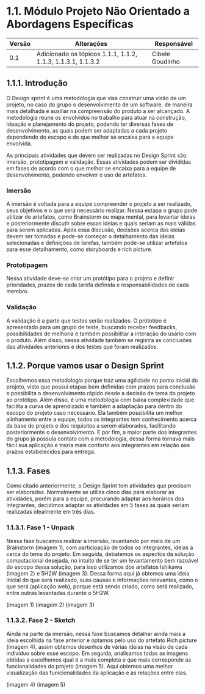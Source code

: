 # 1.1. Módulo Projeto Não Orientado a Abordagens Específicas

|Versão | Alterações | Responsável |
| -- | -- | -- |
| 0.1  |  Adicionado os tópicos 1.1.1, 1.1.2, 1.1.3, 1.1.3.1, 1.1.3.2 | Cibele Goudinho |

## 1.1.1.  Introdução

O Design sprint é uma metodologia que visa construir uma visão de um projeto, no caso do grupo o desenvolvimento de um software, de maneira mais detalhada e auxiliar na compreensão do produto a ser alcançado. A metodologia reune os envolvidos no trabalho para atuar na construção, ideação e planejamento do projeto, podendo ter diversas fases de desenvolvimento, as quais podem ser adaptadas a cada projeto dependendo do escopo e do que melhor se encaixa para a equipe envolvida.

As principais atividades que devem ser realizadas no Design Sprint são: imersão, prototipagem e validação. Essas atividades podem ser divididas em fases de acordo com o que melhor se encaixa para a equipe de desenvolvimento, podendo envolver o uso de artefatos.

### Imersão
A imersão é voltada para a equipe compreender o projeto a ser realizado, seus objetivos e o que será necessário realizar. Nessa estapa o grupo pode utilizar de artefatos, como Brainstorm ou mapa mental, para levantar ideias e posteriormente discutir sobre essas ideias e quais seriam as mais válidas para serem aplicadas. 
Após essa discusão, decisões acerca das ideias devem ser tomadas e pode-se começar o detalhamento das ideias selecionadas e definições de tarefas, também pode-se utilizar artefatos para esse detalhamento, como storyboards e rich picture.

### Prototipagem
Nessa atividade deve-se criar um protótipo para o projeto e definir prioridades, prazos de cada tarefa definida e responsabilidades de cada membro.

### Validação
A validação é a parte que testes serão realizados. O prótotipo é apresentado para um grupo de teste, buscando receber feedbacks, possibilidades de melhoria e também possibilitar a interação do usário com o produto. Além disso, nessa atividade também se registra as conclusões das atividades anteriores e dos testes que foram realizados.

## 1.1.2. Porque vamos usar o Design Sprint

Escolhemos essa metodologia porque traz uma agilidade no ponto inicial do projeto, visto que possui etapas bem definidas com prazos para conclusão e possibilita o desenvolvimento rápido desde a decisão de tema do projeto ao protótipo. Além disso, é uma metodologia com baixa complexidade que facilita a curva de aprendizado e também a adaptação para dentro do escopo do projeto caso necessário. Ela também possibilita um melhor alinhamento entre a equipe, todos os integrantes tem conhecimento acerca da base do projeto e dos requisitos a serem elaborados, facilitando posteriormente o desenvolvimento. E por fim, a maior parte dos integrantes do grupo já possuia contato com a metodologia, dessa forma tornava mais fácil sua aplicação e trazia mais conforto aos integrantes em relação aos prazos estabelecidos para entrega.

## 1.1.3. Fases

Como citado anteriormente, o Design Sprint tem atividades que precisam ser elaboradas. Normalmente se utiliza cinco dias para elaborar as atividades, porém para a equipe, procurando adaptar aos horários dos integrantes, decidimos adaptar as atividades em 5 fases as quais seriam realizadas idealmente em três dias.

### 1.1.3.1. Fase 1 - Unpack

Nessa fase buscamos realizar a imersão, levantando por meio de um Brainstorm (imagem 1), com participação de todos os integrantes, ideias a cerca do tema do projeto. Em seguida, debatemos os aspectos da solução computacional desejada, no intuito de se ter um levantamento bem razoável do escopo dessa solução, para isso utilizamos dos artefatos Ishikawa (imagem 2) e 5H2W (imagem 3). Dessa forma aqui já obtemos uma ideia inicial do que será realizado, suas causas e informações relevantes, como o que será (aplicação web), porque está sendo criado, como será realizado, entre outras levantadas durante o 5H2W.

(imagem 1)
(imagem 2)
(imagem 3)

### 1.1.3.2. Fase 2 - Sketch

Ainda na parte da imersão, nessa fase buscamos detalhar ainda mais a ideia escolhida na fase anterior e optamos pelo uso do artefato Rich picture (imagem 4), assim obtemos desenhos de várias ideias na visão de cada indivíduo sobre esse escopo. Em seguida, analisamos todas as imagens obtidas e escolhemos qual é a mais completa e que mais corresponde as funcionalidades do projeto (imagem 5).  Aqui obtemos uma melhor visualização das funicionalidades da aplicação e as relações entre elas.

(imagem 4)
(imagem 5)

<!-- Estudar o domínio de aplicações similares, e realizar Design Sprint para levantamento dos principais artefatos e requisitos.

Foco_1: Técnicas de Elicitação, Artefatos Independentes de Metodologia e Esboço da Baseline de Requisitos (Priorizada)

Entrega Mínina: Design Sprint, 5W2H, Mapa Mental, Diagrama Causa-Efeito, Rich Picture, Léxico (ou Glossário) e Planos de Risco, Custo e Tempo.

Apresentação (em sala) explicando passo a passo a Design Sprint realizada, com: (i) rastro claro aos membros participantes; (ii) justificativas & senso crítico sobre o trabalho realizado; (iii) breve apresentação dos artefatos
elaborados, e (iv) comentários gerais sobre iniciativas extras. Tempo da Apresentação: +/- 10min. Recomendação: Apresentar diretamente via Wiki ou GitPages do Projeto.

A Wiki ou GitPages do Projeto deve conter um tópico dedicado ao Módulo Projeto Não Orientado a Abordagens Específicas, com artefatos, histórico de versões, referências, e demais detalhamentos gerados pela equipe nesse escopo.

Demais orientações disponíveis nas Diretrizes (vide Moodle). -->
